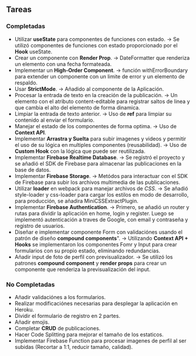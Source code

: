 ## Tareas

### Completadas

- Utilizar **useState** para componentes de funciones con estado. -> Se utilizó componentes de funciones con estado proporcionado por el **Hook** useState.
- Crear un componente con **Render Prop**. -> DateFormatter que renderiza un elemento con una fecha formateada.
- Implementar un **High-Order Component**. -> función withErrorBoundary para extender un componente con un limite de error y un elemento de respaldo.
- Usar **StrictMode**. -> Añadido al componente de la Aplicación.
- Procesar la entrada de texto en la creación de la publicación. -> Un elemento con el atributo content-editable para registrar saltos de linea y que cambia el alto del elemento de forma dinamica.
- Limpiar la entrada de texto anterior. -> Uso de **ref** para limpiar su contenido al enviar el formulario.
- Manejar el estado de los componentes de forma optima. -> Uso de **Context API**.
- Implementar **Arrastra y Suelta** para subir imagenes y videos y permitir el uso de su lógica en multiples componentes (reusabilidad). -> Uso de **Custom Hook** con la lógica que puede ser reutilizada.
- Implementar **Firebase Realtime Database**. -> Se registró el proyecto y se añadió el SDK de Firebase para almacenar las publicaciones en la base de datos.
- Implementar **Firebase Storage**. -> Metódos para interactuar con el SDK de Firebase para subir los archivos multimedia de las publicaciones.
- Utilizar **loader** en webpack para manejar archivos de _CSS_. -> Se añadió style-loader y css-loader para cargar los estilos en modo de desarrollo, para producción, se añadira MiniCSSExtractPlugin.
- Implementar **Firebase Authentication**. -> Primero, se añadió un router y rutas para dividir la aplicación en home, login y register. Luego se implementó autenticación a traves de Google, con email y contraseña y registro de usuarios.
- Diseñar e implementar componente Form con validaciónes usando el patrón de diseño **compound components**". -> Utilizando **Context API + Hooks** se implementaron los componentes Fomr y Input para crear formularios con su propio estado, eliminando redundancias.
- Añadir input de foto de perfil con previsualizador. -> Se utilizó los patrones **compound component** y **render props** para crear un componente que renderiza la previsualización del input.

### No Completadas

- Añadir validaciónes a los formularios.
- Realizar modificaciónes necesarias para desplegar la aplicación en Heroku.
- Dividir el formulario de registro en 2 partes.
- Añadir emojis.
- Completar **CRUD** de publicaciones.
- Hacer Code Splitting para mejorar el tamaño de los estaticos.
- Implementar Firebase Function para procesar imagenes de perfil al ser subidas (Recortar a 1:1, reducir tamaño, calidad).
